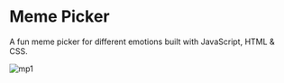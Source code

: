 # Meme Picker
 A fun meme picker for different emotions built with JavaScript, HTML & CSS.
 
 ![mp1](https://user-images.githubusercontent.com/119573539/209990882-4fec0a57-3dd5-4529-b09b-9bf35b665507.png)

